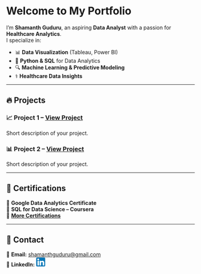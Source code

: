 # Welcome to My Portfolio 

I’m **Shamanth Guduru**, an aspiring **Data Analyst** with a passion for **Healthcare Analytics**.  
I specialize in:
- 📊 **Data Visualization** (Tableau, Power BI)
- 🐍 **Python & SQL** for Data Analytics
- 🔍 **Machine Learning & Predictive Modeling**
- ⚕️ **Healthcare Data Insights**

---

## 🔥 Projects
### 📈 **Project 1** – [View Project](#)
Short description of your project.

### 📊 **Project 2** – [View Project](#)
Short description of your project.

---

## 📜 Certifications
🔹 **Google Data Analytics Certificate**  
🔹 **SQL for Data Science – Coursera**  
🔹 **[More Certifications](certifications.md)**  

---

## 📩 Contact
📧 **Email:** [shamanthguduru@gmail.com](mailto:shamanthguduru@gmail.com)  
🔗 **LinkedIn:** [![LinkedIn](assets/images/linkedin.png)](https://www.linkedin.com/in/shamanth-guduru/)   
